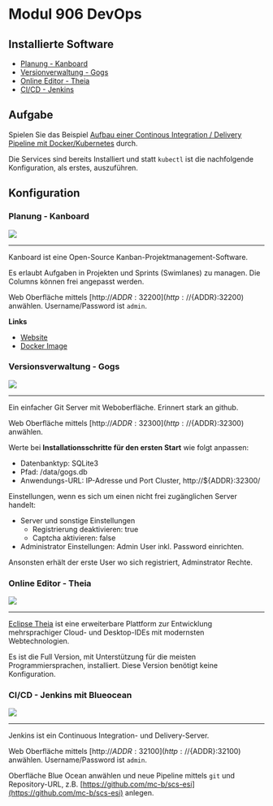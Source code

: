 # Modul 906 DevOps

## Installierte Software

* [Planung - Kanboard](http://${ADDR}:32200)
* [Versionverwaltung - Gogs](http://${ADDR}:32300)
* [Online Editor - Theia](http://${ADDR}:32400)
* [CI/CD - Jenkins](http://${ADDR}:32100)

## Aufgabe 

Spielen Sie das Beispiel [Aufbau einer Continous Integration / Delivery Pipeline mit Docker/Kubernetes](https://github.com/mc-b/devday#aufbau-einer-continous-integration--delivery-pipeline-mit-dockerkubernetes) durch.

Die Services sind bereits Installiert und statt `kubectl` ist die nachfolgende Konfiguration, als erstes, auszuführen.

## Konfiguration 

### Planung - Kanboard

![](https://kanboard.org/assets/img/board.png)

- - -

Kanboard ist eine Open-Source Kanban-Projektmanagement-Software.

Es erlaubt Aufgaben in Projekten und Sprints (Swimlanes) zu managen. Die Columns können frei angepasst werden.

Web Oberfläche mittels [http://${ADDR}:32200](http://${ADDR}:32200) anwählen. Username/Password ist `admin`.

**Links**

* [Website](https://kanboard.org/)
* [Docker Image](https://hub.docker.com/r/kanboard/kanboard/)

### Versionsverwaltung - Gogs

![](https://gogs.io/img/screenshots/4.png)

- - -

Ein einfacher Git Server mit Weboberfläche. Erinnert stark an github.

Web Oberfläche mittels [http://${ADDR}:32300](http://${ADDR}:32300) anwählen.	

Werte bei **Installationsschritte für den ersten Start** wie folgt anpassen:
* Datenbanktyp: SQLite3
* Pfad: /data/gogs.db
* Anwendungs-URL: IP-Adresse und Port Cluster, http://${ADDR}:32300/

Einstellungen, wenn es sich um einen nicht frei zugänglichen Server handelt:
* Server und sonstige Einstellungen 
    * Registrierung deaktivieren: true
    * Captcha aktivieren: false 
* Administrator Einstellungen: Admin User inkl. Password einrichten.

Ansonsten erhält der erste User wo sich registriert, Adminstrator Rechte.

### Online Editor - Theia

![](https://theia-ide.org/static/theia-screenshot-5da315784b70a935f8196407284cbe1e.jpg)

- - -

[Eclipse Theia](https://theia-ide.org/) ist eine erweiterbare Plattform zur Entwicklung mehrsprachiger Cloud- und Desktop-IDEs mit modernsten Webtechnologien.

Es ist die Full Version, mit Unterstützung für die meisten Programmiersprachen, installiert. Diese Version benötigt keine Konfiguration.

### CI/CD - Jenkins mit Blueocean

![](https://jenkins.io/images/blueocean/blueocean-successful-pipeline.png)

- - -

Jenkins ist ein Continuous Integration- und Delivery-Server. 

Web Oberfläche mittels [http://${ADDR}:32100](http://${ADDR}:32100) anwählen. Username/Password ist `admin`.

Oberfläche Blue Ocean anwählen und neue Pipeline mittels `git` und Repository-URL, z.B. [https://github.com/mc-b/scs-esi](https://github.com/mc-b/scs-esi) anlegen. 

